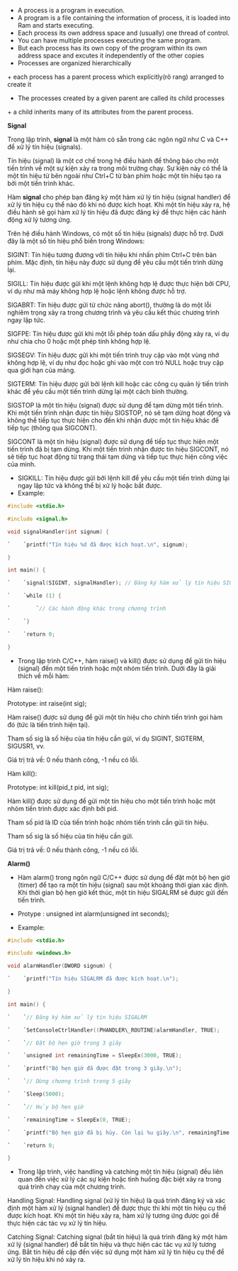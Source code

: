 ﻿- A process is a program in execution.
- A program is a file containing the information of process, it is loaded into Ram and starts executing.
- Each process its own address space and (usually) one thread of control.
- You can have multiple processes executing the same program.
- But each process has its own copy of the program within its own address space and excutes it independently of the other copies
- Processes are organized hierarchically

\+ each process has a parent process which explicitly(rõ rang) arranged to create it

- The processes created by a given parent are called its child processes

\+ a child inherits many of its attributes from the parent process.

**Signal**


  Trong lập trình, **signal** là một hàm có sẵn trong các ngôn ngữ như C và C++ để xử lý tín hiệu (signals).

Tín hiệu (signal) là một cơ chế trong hệ điều hành để thông báo cho một tiến trình về một sự kiện xảy ra trong môi trường chạy. Sự kiện này có thể là một tín hiệu từ bên ngoài như Ctrl+C từ bàn phím hoặc một tín hiệu tạo ra bởi một tiến trình khác.

Hàm **signal** cho phép bạn đăng ký một hàm xử lý tín hiệu (signal handler) để xử lý tín hiệu cụ thể nào đó khi nó được kích hoạt. Khi một tín hiệu xảy ra, hệ điều hành sẽ gọi hàm xử lý tín hiệu đã được đăng ký để thực hiện các hành động xử lý tương ứng.

Trên hệ điều hành Windows, có một số tín hiệu (signals) được hỗ trợ. Dưới đây là một số tín hiệu phổ biến trong Windows:

SIGINT: Tín hiệu tương đương với tín hiệu khi nhấn phím Ctrl+C trên bàn phím. Mặc định, tín hiệu này được sử dụng để yêu cầu một tiến trình dừng lại.

SIGILL: Tín hiệu được gửi khi một lệnh không hợp lệ được thực hiện bởi CPU, ví dụ như mã máy không hợp lệ hoặc lệnh không được hỗ trợ.

SIGABRT: Tín hiệu được gửi từ chức năng abort(), thường là do một lỗi nghiêm trọng xảy ra trong chương trình và yêu cầu kết thúc chương trình ngay lập tức.

SIGFPE: Tín hiệu được gửi khi một lỗi phép toán dấu phẩy động xảy ra, ví dụ như chia cho 0 hoặc một phép tính không hợp lệ.

SIGSEGV: Tín hiệu được gửi khi một tiến trình truy cập vào một vùng nhớ không hợp lệ, ví dụ như đọc hoặc ghi vào một con trỏ NULL hoặc truy cập qua giới hạn của mảng.

SIGTERM: Tín hiệu được gửi bởi lệnh kill hoặc các công cụ quản lý tiến trình khác để yêu cầu một tiến trình dừng lại một cách bình thường.

SIGSTOP là một tín hiệu (signal) được sử dụng để tạm dừng một tiến trình. Khi một tiến trình nhận được tín hiệu SIGSTOP, nó sẽ tạm dừng hoạt động và không thể tiếp tục thực hiện cho đến khi nhận được một tín hiệu khác để tiếp tục (thông qua SIGCONT).

SIGCONT là một tín hiệu (signal) được sử dụng để tiếp tục thực hiện một tiến trình đã bị tạm dừng. Khi một tiến trình nhận được tín hiệu SIGCONT, nó sẽ tiếp tục hoạt động từ trạng thái tạm dừng và tiếp tục thực hiện công việc của mình.

- SIGKILL: Tín hiệu được gửi bởi lệnh kill để yêu cầu một tiến trình dừng lại ngay lập tức và không thể bị xử lý hoặc bắt được.
- Example: 
```c
#include <stdio.h>

#include <signal.h>

void signalHandler(int signum) {

`    `printf("Tín hiệu %d đã được kích hoạt.\n", signum);

}

int main() {

`    `signal(SIGINT, signalHandler); // Đăng ký hàm xử lý tín hiệu SIGINT

`    `while (1) {

`        `// Các hành động khác trong chương trình

`    `}

`    `return 0;

}
```

- Trong lập trình C/C++, hàm raise() và kill() được sử dụng để gửi tín hiệu (signal) đến một tiến trình hoặc một nhóm tiến trình. Dưới đây là giải thích về mỗi hàm:

Hàm raise():

Prototype: int raise(int sig);

Hàm raise() được sử dụng để gửi một tín hiệu cho chính tiến trình gọi hàm đó (tức là tiến trình hiện tại).

Tham số sig là số hiệu của tín hiệu cần gửi, ví dụ SIGINT, SIGTERM, SIGUSR1, vv.

Giá trị trả về: 0 nếu thành công, -1 nếu có lỗi.

Hàm kill():

Prototype: int kill(pid\_t pid, int sig);

Hàm kill() được sử dụng để gửi một tín hiệu cho một tiến trình hoặc một nhóm tiến trình được xác định bởi pid.

Tham số pid là ID của tiến trình hoặc nhóm tiến trình cần gửi tín hiệu.

Tham số sig là số hiệu của tín hiệu cần gửi.

Giá trị trả về: 0 nếu thành công, -1 nếu có lỗi.

**Alarm()**

- Hàm alarm() trong ngôn ngữ C/C++ được sử dụng để đặt một bộ hẹn giờ (timer) để tạo ra một tín hiệu (signal) sau một khoảng thời gian xác định. Khi thời gian bộ hẹn giờ kết thúc, một tín hiệu SIGALRM sẽ được gửi đến tiến trình.
- Protype : unsigned int alarm(unsigned int seconds);

- Example: 
```c
#include <stdio.h>

#include <windows.h>

void alarmHandler(DWORD signum) {

`    `printf("Tín hiệu SIGALRM đã được kích hoạt.\n");

}

int main() {

`    `// Đăng ký hàm xử lý tín hiệu SIGALRM

`    `SetConsoleCtrlHandler((PHANDLER\_ROUTINE)alarmHandler, TRUE);

`    `// Đặt bộ hẹn giờ trong 3 giây

`    `unsigned int remainingTime = SleepEx(3000, TRUE);

`    `printf("Bộ hẹn giờ đã được đặt trong 3 giây.\n");

`    `// Dừng chương trình trong 5 giây

`    `Sleep(5000);

`    `// Hủy bộ hẹn giờ

`    `remainingTime = SleepEx(0, TRUE);

`    `printf("Bộ hẹn giờ đã bị hủy. Còn lại %u giây.\n", remainingTime / 1000);

`    `return 0;

}
```

- Trong lập trình, việc handling và catching một tín hiệu (signal) đều liên quan đến việc xử lý các sự kiện hoặc tình huống đặc biệt xảy ra trong quá trình chạy của một chương trình.

Handling Signal: Handling signal (xử lý tín hiệu) là quá trình đăng ký và xác định một hàm xử lý (signal handler) để được thực thi khi một tín hiệu cụ thể được kích hoạt. Khi một tín hiệu xảy ra, hàm xử lý tương ứng được gọi để thực hiện các tác vụ xử lý tín hiệu.

Catching Signal: Catching signal (bắt tín hiệu) là quá trình đăng ký một hàm xử lý (signal handler) để bắt tín hiệu và thực hiện các tác vụ xử lý tương ứng. Bắt tín hiệu đề cập đến việc sử dụng một hàm xử lý tín hiệu cụ thể để xử lý tín hiệu khi nó xảy ra.


